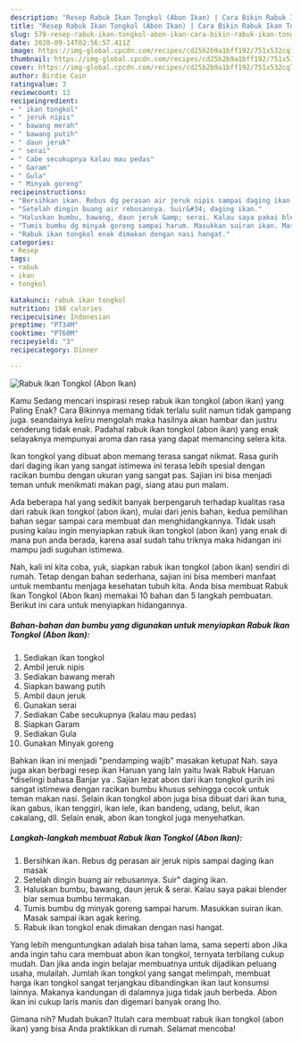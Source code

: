 ```yaml
---
description: "Resep Rabuk Ikan Tongkol (Abon Ikan) | Cara Bikin Rabuk Ikan Tongkol (Abon Ikan) Yang Enak Dan Mudah"
title: "Resep Rabuk Ikan Tongkol (Abon Ikan) | Cara Bikin Rabuk Ikan Tongkol (Abon Ikan) Yang Enak Dan Mudah"
slug: 579-resep-rabuk-ikan-tongkol-abon-ikan-cara-bikin-rabuk-ikan-tongkol-abon-ikan-yang-enak-dan-mudah
date: 2020-09-14T02:56:57.411Z
image: https://img-global.cpcdn.com/recipes/cd25b2b9a1bff192/751x532cq70/rabuk-ikan-tongkol-abon-ikan-foto-resep-utama.jpg
thumbnail: https://img-global.cpcdn.com/recipes/cd25b2b9a1bff192/751x532cq70/rabuk-ikan-tongkol-abon-ikan-foto-resep-utama.jpg
cover: https://img-global.cpcdn.com/recipes/cd25b2b9a1bff192/751x532cq70/rabuk-ikan-tongkol-abon-ikan-foto-resep-utama.jpg
author: Birdie Cain
ratingvalue: 3
reviewcount: 13
recipeingredient:
- " ikan tongkol"
- " jeruk nipis"
- " bawang merah"
- " bawang putih"
- " daun jeruk"
- " serai"
- " Cabe secukupnya kalau mau pedas"
- " Garam"
- " Gula"
- " Minyak goreng"
recipeinstructions:
- "Bersihkan ikan. Rebus dg perasan air jeruk nipis sampai daging ikan masak"
- "Setelah dingin buang air rebusannya. Suir&#34; daging ikan."
- "Haluskan bumbu, bawang, daun jeruk &amp; serai. Kalau saya pakai blender biar semua bumbu termakan."
- "Tumis bumbu dg minyak goreng sampai harum. Masukkan suiran ikan. Masak sampai ikan agak kering."
- "Rabuk ikan tongkol enak dimakan dengan nasi hangat."
categories:
- Resep
tags:
- rabuk
- ikan
- tongkol

katakunci: rabuk ikan tongkol 
nutrition: 198 calories
recipecuisine: Indonesian
preptime: "PT34M"
cooktime: "PT60M"
recipeyield: "3"
recipecategory: Dinner

---
```



![Rabuk Ikan Tongkol (Abon Ikan)](https://img-global.cpcdn.com/recipes/cd25b2b9a1bff192/751x532cq70/rabuk-ikan-tongkol-abon-ikan-foto-resep-utama.jpg)

Kamu Sedang mencari inspirasi resep rabuk ikan tongkol (abon ikan) yang Paling Enak? Cara Bikinnya memang tidak terlalu sulit namun tidak gampang juga. seandainya keliru mengolah maka hasilnya akan hambar dan justru cenderung tidak enak. Padahal rabuk ikan tongkol (abon ikan) yang enak selayaknya mempunyai aroma dan rasa yang dapat memancing selera kita.

Ikan tongkol yang dibuat abon memang terasa sangat nikmat. Rasa gurih dari daging ikan yang sangat istimewa ini terasa lebih spesial dengan racikan bumbu dengan ukuran yang sangat pas. Sajian ini bisa menjadi teman untuk menikmati makan pagi, siang atau pun malam.

Ada beberapa hal yang sedikit banyak berpengaruh terhadap kualitas rasa dari rabuk ikan tongkol (abon ikan), mulai dari jenis bahan, kedua pemilihan bahan segar sampai cara membuat dan menghidangkannya. Tidak usah pusing kalau ingin menyiapkan rabuk ikan tongkol (abon ikan) yang enak di mana pun anda berada, karena asal sudah tahu triknya maka hidangan ini mampu jadi suguhan istimewa.


Nah, kali ini kita coba, yuk, siapkan rabuk ikan tongkol (abon ikan) sendiri di rumah. Tetap dengan bahan sederhana, sajian ini bisa memberi manfaat untuk membantu menjaga kesehatan tubuh kita. Anda bisa membuat Rabuk Ikan Tongkol (Abon Ikan) memakai 10 bahan dan 5 langkah pembuatan. Berikut ini cara untuk menyiapkan hidangannya.

<!--inarticleads1-->

##### Bahan-bahan dan bumbu yang digunakan untuk menyiapkan Rabuk Ikan Tongkol (Abon Ikan):

1. Sediakan  ikan tongkol
1. Ambil  jeruk nipis
1. Sediakan  bawang merah
1. Siapkan  bawang putih
1. Ambil  daun jeruk
1. Gunakan  serai
1. Sediakan  Cabe secukupnya (kalau mau pedas)
1. Siapkan  Garam
1. Sediakan  Gula
1. Gunakan  Minyak goreng


Bahkan ikan ini menjadi &#34;pendamping wajib&#34; masakan ketupat Nah. saya juga akan berbagi resep ikan Haruan yang lain yaitu Iwak Rabuk Haruan *diselingi bahasa Banjar ya . Sajian lezat abon dari ikan tongkol gurih ini sangat istimewa dengan racikan bumbu khusus sehingga cocok untuk teman makan nasi. Selain ikan tongkol abon juga bisa dibuat dari ikan tuna, ikan gabus, ikan tenggiri, ikan lele, ikan bandeng, udang, belut, ikan cakalang, dll. Selain enak, abon ikan tongkol juga menyehatkan. 

<!--inarticleads2-->

##### Langkah-langkah membuat Rabuk Ikan Tongkol (Abon Ikan):

1. Bersihkan ikan. Rebus dg perasan air jeruk nipis sampai daging ikan masak
1. Setelah dingin buang air rebusannya. Suir&#34; daging ikan.
1. Haluskan bumbu, bawang, daun jeruk &amp; serai. Kalau saya pakai blender biar semua bumbu termakan.
1. Tumis bumbu dg minyak goreng sampai harum. Masukkan suiran ikan. Masak sampai ikan agak kering.
1. Rabuk ikan tongkol enak dimakan dengan nasi hangat.


Yang lebih menguntungkan adalah bisa tahan lama, sama seperti abon Jika anda ingin tahu cara membuat abon ikan tongkol, ternyata terbilang cukup mudah. Dan jika anda ingin belajar membuatnya untuk dijadikan peluang usaha, mulailah. Jumlah ikan tongkol yang sangat melimpah, membuat harga ikan tongkol sangat terjangkau dibandingkan ikan laut konsumsi lainnya. Makanya kandungan di dalamnya juga tidak jauh berbeda. Abon ikan ini cukup laris manis dan digemari banyak orang lho. 

Gimana nih? Mudah bukan? Itulah cara membuat rabuk ikan tongkol (abon ikan) yang bisa Anda praktikkan di rumah. Selamat mencoba!
